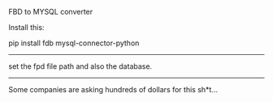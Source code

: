 FBD to MYSQL converter

Install this:

pip install fdb mysql-connector-python
__________________________________________

set the fpd file path and also the database.

__________________________________________


Some companies are asking hundreds of dollars for this sh*t...
